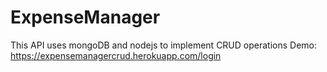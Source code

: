 # ExpenseManager
This API uses mongoDB and nodejs to implement CRUD operations
Demo: https://expensemanagercrud.herokuapp.com/login
